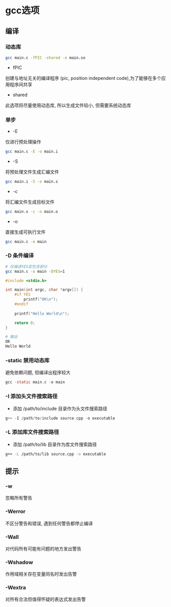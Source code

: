 <!--
 * @Description: 
 * @Version: 1.0
 * @Author: DaLao
 * @Email: dalao@xxx.com
 * @Date: 2022-05-21 23:09:51
 * @LastEditors: Please set LastEditors
 * @LastEditTime: 2023-11-23 21:25:31
-->

# gcc选项

## 编译

### 动态库

```sh
gcc main.c -fPIC -shared -o main.so
```
- fPIC

创建与地址无关的编译程序 (pic, position independent code),为了能够在多个应用程序间共享

- shared

此选项将尽量使用动态库, 所以生成文件较小, 但需要系统动态库


### 单步

- -E

仅进行预处理操作

```sh
gcc main.c -E -o main.i
```

- -S

将预处理文件生成汇编文件

```sh
gcc main.i -S -o main.s
```

- -c

将汇编文件生成目标文件

```sh
gcc main.s -c -o main.o
```

- -o

直接生成可执行文件

```sh
gcc main.c -o main
```

### -D 条件编译

```sh
# 仅编译YES宏包含部分
gcc main.c -o main -DYES=1
```

```c++
#include <stdio.h>

int main(int argc, char *argv[]) {
    #if YES
        printf("OK\n");
    #endif
    
    printf("Hello World\n");

    return 0;
}
```

```sh
# 输出 
OK
Hello World
```

### -static 禁用动态库

避免依赖问题, 但编译出程序较大

```c
gcc -static main.c -o main
```

### -I 添加头文件搜索路径

- 添加 /path/to/include 目录作为头文件搜索路径

```c
g++ -I /path/to/include source.cpp -o executable
```

### -L 添加库文件搜索路径

- 添加 /path/to/lib 目录作为库文件搜索路径

```sh
g++ -L /path/to/lib source.cpp -o executable
```

## 提示

### -w

忽略所有警告

### -Werror

不区分警告和错误, 遇到任何警告都停止编译

### -Wall

对代码所有可能有问题的地方发出警告

### -Wshadow

作用域相关存在变量同名时发出告警

### -Wextra

对所有合法但值得怀疑的表达式发出告警
